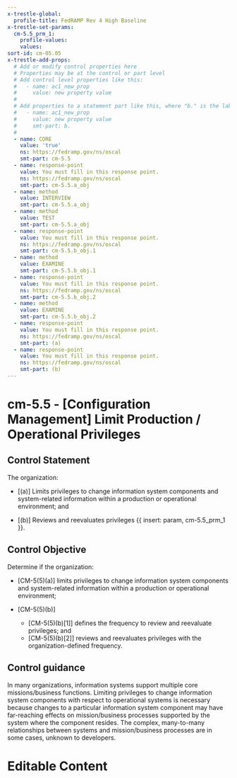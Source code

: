 ```yaml
---
x-trestle-global:
  profile-title: FedRAMP Rev 4 High Baseline
x-trestle-set-params:
  cm-5.5_prm_1:
    profile-values:
    values:
sort-id: cm-05.05
x-trestle-add-props:
  # Add or modify control properties here
  # Properties may be at the control or part level
  # Add control level properties like this:
  #   - name: ac1_new_prop
  #     value: new property value
  #
  # Add properties to a statement part like this, where "b." is the label of the target statement part
  #   - name: ac1_new_prop
  #     value: new property value
  #     smt-part: b.
  #
  - name: CORE
    value: 'true'
    ns: https://fedramp.gov/ns/oscal
    smt-part: cm-5.5
  - name: response-point
    value: You must fill in this response point.
    ns: https://fedramp.gov/ns/oscal
    smt-part: cm-5.5.a_obj
  - name: method
    value: INTERVIEW
    smt-part: cm-5.5.a_obj
  - name: method
    value: TEST
    smt-part: cm-5.5.a_obj
  - name: response-point
    value: You must fill in this response point.
    ns: https://fedramp.gov/ns/oscal
    smt-part: cm-5.5.b_obj.1
  - name: method
    value: EXAMINE
    smt-part: cm-5.5.b_obj.1
  - name: response-point
    value: You must fill in this response point.
    ns: https://fedramp.gov/ns/oscal
    smt-part: cm-5.5.b_obj.2
  - name: method
    value: EXAMINE
    smt-part: cm-5.5.b_obj.2
  - name: response-point
    value: You must fill in this response point.
    ns: https://fedramp.gov/ns/oscal
    smt-part: (a)
  - name: response-point
    value: You must fill in this response point.
    ns: https://fedramp.gov/ns/oscal
    smt-part: (b)
---
```


# cm-5.5 - \[Configuration Management\] Limit Production / Operational Privileges

## Control Statement

The organization:

- \[(a)\] Limits privileges to change information system components and system-related information within a production or operational environment; and

- \[(b)\] Reviews and reevaluates privileges {{ insert: param, cm-5.5_prm_1 }}.

## Control Objective

Determine if the organization:

- \[CM-5(5)(a)\] limits privileges to change information system components and system-related information within a production or operational environment;

- \[CM-5(5)(b)\]

  - \[CM-5(5)(b)[1]\] defines the frequency to review and reevaluate privileges; and
  - \[CM-5(5)(b)[2]\] reviews and reevaluates privileges with the organization-defined frequency.

## Control guidance

In many organizations, information systems support multiple core missions/business functions. Limiting privileges to change information system components with respect to operational systems is necessary because changes to a particular information system component may have far-reaching effects on mission/business processes supported by the system where the component resides. The complex, many-to-many relationships between systems and mission/business processes are in some cases, unknown to developers.

# Editable Content

<!-- Make additions and edits below -->
<!-- The above represents the contents of the control as received by the profile, prior to additions. -->
<!-- If the profile makes additions to the control, they will appear below. -->
<!-- The above markdown may not be edited but you may edit the content below, and/or introduce new additions to be made by the profile. -->
<!-- If there is a yaml header at the top, parameter values may be edited. Use --set-parameters to incorporate the changes during assembly. -->
<!-- The content here will then replace what is in the profile for this control, after running profile-assemble. -->
<!-- The added parts in the profile for this control are below.  You may edit them and/or add new ones. -->
<!-- Each addition must have a heading either of the form ## Control my_addition_name -->
<!-- or ## Part a. (where the a. refers to one of the control statement labels.) -->
<!-- "## Control" parts are new parts added after the statement part. -->
<!-- "## Part" parts are new parts added into the top-level statement part with that label. -->
<!-- Subparts may be added with nested hash levels of the form ### My Subpart Name -->
<!-- underneath the parent ## Control or ## Part being added -->
<!-- See https://ibm.github.io/compliance-trestle/tutorials/ssp_profile_catalog_authoring/ssp_profile_catalog_authoring for guidance. -->
